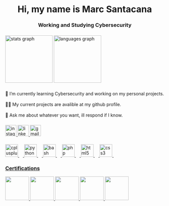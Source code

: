 <h1 align="center">Hi, my name is Marc Santacana</h1>

###

<h3 align="center">Working and Studying Cybersecurity</h3>

###

<div align="left">
  <img src="https://github-readme-stats.vercel.app/api?username=marcsantacana&hide_title=false&hide_rank=false&show_icons=true&include_all_commits=true&count_private=true&disable_animations=false&theme=dracula&locale=en&hide_border=false" height="150" alt="stats graph"  />
  <img src="https://github-readme-stats.vercel.app/api/top-langs?username=marcsantacana&locale=en&hide_title=false&layout=compact&card_width=320&langs_count=5&theme=dracula&hide_border=false" height="150" alt="languages graph"  />
</div>

###

<p align="left">🌱 I’m currently learning Cybersecurity and working on my personal projects.<br><br>👨‍💻 My current projects are avalible at my github profile.<br><br>💬 Ask me about whatever you want, ill respond if I know.</p>

###

<div align="left">
  <a href="https://www.instagram.com/m_santacana/" target="_blank">
    <img src="https://img.shields.io/static/v1?message=Instagram&logo=instagram&label=&color=E4405F&logoColor=white&labelColor=&style=for-the-badge" height="35" alt="instagram logo"  />
  </a>
  <a href="https://www.linkedin.com/in/marcsantacana" target="_blank">
    <img src="https://img.shields.io/static/v1?message=LinkedIn&logo=linkedin&label=&color=0077B5&logoColor=white&labelColor=&style=for-the-badge" height="35" alt="linkedin logo"  />
  </a>
  <a href="mailto:marcsh05@gmail.com" target="_blank">
    <img src="https://img.shields.io/static/v1?message=marcsh05@gmail.com&logo=gmail&label=Gmail&color=5a5a5a&logoColor=white&labelColor=D14836&style=for-the-badge" height="35" alt="gmail logo"  />
</div>

###

<div align="left">
  <img src="https://cdn.jsdelivr.net/gh/devicons/devicon/icons/cplusplus/cplusplus-original.svg" height="40" alt="cplusplus logo"  />
  <img width="12" />
  <img src="https://cdn.jsdelivr.net/gh/devicons/devicon/icons/python/python-original.svg" height="40" alt="python logo"  />
  <img width="12" />
  <img src="https://cdn.jsdelivr.net/gh/devicons/devicon/icons/bash/bash-original.svg" height="40" alt="bash logo"  />
  <img width="12" />
  <img src="https://cdn.jsdelivr.net/gh/devicons/devicon/icons/php/php-original.svg" height="40" alt="php logo"  />
  <img width="12" />
  <img src="https://cdn.jsdelivr.net/gh/devicons/devicon/icons/html5/html5-original.svg" height="40" alt="html5 logo"  />
  <img width="12" />
  <img src="https://cdn.jsdelivr.net/gh/devicons/devicon/icons/css3/css3-original.svg" height="40" alt="css3 logo"  />
  <img width="12" />
</div>

###



### Certifications
<div align="left">
  <a href="https://www.credly.com/badges/b182768c-d831-4d29-bfa8-5a5b6b5e7c4a/public_url" target="_blank">
    <img src="https://images.credly.com/size/340x340/images/242902b5-f527-42ad-865e-977c9e1b5b58/image.png" height="75"/>
  </a>
    <a href="https://www.credly.com/badges/85163a69-ff48-4a3e-ba89-906c1aa67be0/public_url" target="_blank">
    <img src="https://images.credly.com/size/340x340/images/441578ec-c0f3-46cc-95fc-86b27e90cf4f/image.png" height="75"/>
  </a>
    <a href="https://www.credly.com/badges/4ea11186-d9ea-4e5c-bedc-2fcb7b7ff9c0/public_url" target="_blank">
    <img src="https://images.credly.com/size/340x340/images/20082fc1-94af-4773-9df0-28856b566748/image.png" height="75"/>
  </a>
  </a>
    <a href="https://www.credly.com/badges/ee4638d3-7fff-4e72-898b-d7866b375cc5/public_url" target="_blank">
    <img src="https://images.credly.com/size/340x340/images/22a0ece5-ff05-4594-8320-25e55e9ae203/image.png" height="75"/>
  </a>
  </a>
    <a href="https://www.credly.com/badges/a79501ea-862b-45a3-8b5f-16b308e0167d/public_url" target="_blank">
    <img src="https://images.credly.com/size/110x110/images/9180921d-4a13-429e-9357-6f9706a554f0/image.png" height="75"/>
  </a>
</div>

###
